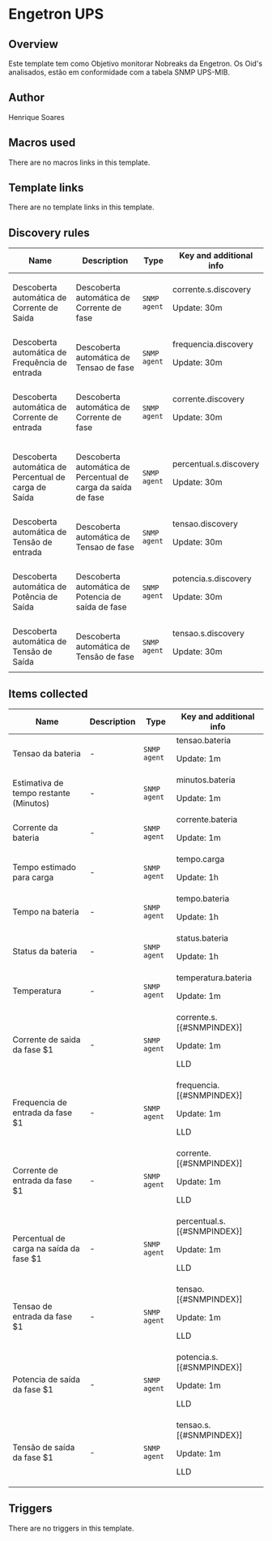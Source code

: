 # Engetron UPS

## Overview

 Este template tem como Objetivo monitorar Nobreaks da Engetron. Os Oid's analisados, estão em conformidade com a tabela SNMP UPS-MIB.



## Author

Henrique Soares

## Macros used

There are no macros links in this template.

## Template links

There are no template links in this template.

## Discovery rules

|Name|Description|Type|Key and additional info|
|----|-----------|----|----|
|Descoberta automática de Corrente de Saida|<p>Descoberta automática de Corrente de fase</p>|`SNMP agent`|corrente.s.discovery<p>Update: 30m</p>|
|Descoberta automática de Frequência de entrada|<p>Descoberta automática de Tensao de fase</p>|`SNMP agent`|frequencia.discovery<p>Update: 30m</p>|
|Descoberta automática de Corrente de entrada|<p>Descoberta automática de Corrente de fase</p>|`SNMP agent`|corrente.discovery<p>Update: 30m</p>|
|Descoberta automática de Percentual de carga de Saída|<p>Descoberta automática de Percentual de carga da saída de fase</p>|`SNMP agent`|percentual.s.discovery<p>Update: 30m</p>|
|Descoberta automática de Tensão de entrada|<p>Descoberta automática de Tensao de fase</p>|`SNMP agent`|tensao.discovery<p>Update: 30m</p>|
|Descoberta automática de Potência de Saída|<p>Descoberta automática de Potencia de saída de fase</p>|`SNMP agent`|potencia.s.discovery<p>Update: 30m</p>|
|Descoberta automática de Tensão de Saída|<p>Descoberta automática de Tensão de fase</p>|`SNMP agent`|tensao.s.discovery<p>Update: 30m</p>|
## Items collected

|Name|Description|Type|Key and additional info|
|----|-----------|----|----|
|Tensao da bateria|<p>-</p>|`SNMP agent`|tensao.bateria<p>Update: 1m</p>|
|Estimativa de tempo restante (Minutos)|<p>-</p>|`SNMP agent`|minutos.bateria<p>Update: 1m</p>|
|Corrente da bateria|<p>-</p>|`SNMP agent`|corrente.bateria<p>Update: 1m</p>|
|Tempo estimado para carga|<p>-</p>|`SNMP agent`|tempo.carga<p>Update: 1h</p>|
|Tempo na bateria|<p>-</p>|`SNMP agent`|tempo.bateria<p>Update: 1h</p>|
|Status da bateria|<p>-</p>|`SNMP agent`|status.bateria<p>Update: 1h</p>|
|Temperatura|<p>-</p>|`SNMP agent`|temperatura.bateria<p>Update: 1m</p>|
|Corrente de saida da fase $1|<p>-</p>|`SNMP agent`|corrente.s.[{#SNMPINDEX}]<p>Update: 1m</p><p>LLD</p>|
|Frequencia de entrada da fase $1|<p>-</p>|`SNMP agent`|frequencia.[{#SNMPINDEX}]<p>Update: 1m</p><p>LLD</p>|
|Corrente de entrada da fase $1|<p>-</p>|`SNMP agent`|corrente.[{#SNMPINDEX}]<p>Update: 1m</p><p>LLD</p>|
|Percentual de carga na saída da fase $1|<p>-</p>|`SNMP agent`|percentual.s.[{#SNMPINDEX}]<p>Update: 1m</p><p>LLD</p>|
|Tensao de entrada da fase $1|<p>-</p>|`SNMP agent`|tensao.[{#SNMPINDEX}]<p>Update: 1m</p><p>LLD</p>|
|Potencia de saída da fase $1|<p>-</p>|`SNMP agent`|potencia.s.[{#SNMPINDEX}]<p>Update: 1m</p><p>LLD</p>|
|Tensão de saída da fase $1|<p>-</p>|`SNMP agent`|tensao.s.[{#SNMPINDEX}]<p>Update: 1m</p><p>LLD</p>|
## Triggers

There are no triggers in this template.

